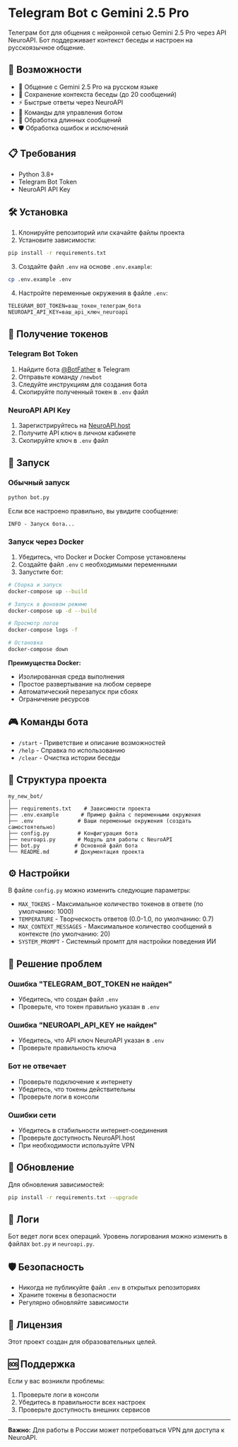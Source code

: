 # Telegram Bot с Gemini 2.5 Pro

Телеграм бот для общения с нейронной сетью Gemini 2.5 Pro через API NeuroAPI. Бот поддерживает контекст беседы и настроен на русскоязычное общение.

## 🚀 Возможности

- 💬 Общение с Gemini 2.5 Pro на русском языке
- 🧠 Сохранение контекста беседы (до 20 сообщений)
- ⚡ Быстрые ответы через NeuroAPI
- 🔄 Команды для управления ботом
- 📝 Обработка длинных сообщений
- 🛡️ Обработка ошибок и исключений

## 📋 Требования

- Python 3.8+
- Telegram Bot Token
- NeuroAPI API Key

## 🛠️ Установка

1. Клонируйте репозиторий или скачайте файлы проекта
2. Установите зависимости:
```bash
pip install -r requirements.txt
```

3. Создайте файл `.env` на основе `.env.example`:
```bash
cp .env.example .env
```

4. Настройте переменные окружения в файле `.env`:
```
TELEGRAM_BOT_TOKEN=ваш_токен_телеграм_бота
NEUROAPI_API_KEY=ваш_api_ключ_neuroapi
```

## 🔑 Получение токенов

### Telegram Bot Token
1. Найдите бота [@BotFather](https://t.me/BotFather) в Telegram
2. Отправьте команду `/newbot`
3. Следуйте инструкциям для создания бота
4. Скопируйте полученный токен в `.env` файл

### NeuroAPI API Key
1. Зарегистрируйтесь на [NeuroAPI.host](https://neuroapi.host/)
2. Получите API ключ в личном кабинете
3. Скопируйте ключ в `.env` файл

## 🚀 Запуск

### Обычный запуск

```bash
python bot.py
```

Если все настроено правильно, вы увидите сообщение:
```
INFO - Запуск бота...
```

### Запуск через Docker

1. Убедитесь, что Docker и Docker Compose установлены
2. Создайте файл `.env` с необходимыми переменными
3. Запустите бот:

```bash
# Сборка и запуск
docker-compose up --build

# Запуск в фоновом режиме
docker-compose up -d --build

# Просмотр логов
docker-compose logs -f

# Остановка
docker-compose down
```

**Преимущества Docker:**
- Изолированная среда выполнения
- Простое развертывание на любом сервере
- Автоматический перезапуск при сбоях
- Ограничение ресурсов

## 🎮 Команды бота

- `/start` - Приветствие и описание возможностей
- `/help` - Справка по использованию
- `/clear` - Очистка истории беседы

## 📁 Структура проекта

```
my_new_bot/
│
├── requirements.txt    # Зависимости проекта
├── .env.example       # Пример файла с переменными окружения
├── .env              # Ваши переменные окружения (создать самостоятельно)
├── config.py         # Конфигурация бота
├── neuroapi.py       # Модуль для работы с NeuroAPI
├── bot.py           # Основной файл бота
└── README.md        # Документация проекта
```

## ⚙️ Настройки

В файле `config.py` можно изменить следующие параметры:

- `MAX_TOKENS` - Максимальное количество токенов в ответе (по умолчанию: 1000)
- `TEMPERATURE` - Творческость ответов (0.0-1.0, по умолчанию: 0.7)
- `MAX_CONTEXT_MESSAGES` - Максимальное количество сообщений в контексте (по умолчанию: 20)
- `SYSTEM_PROMPT` - Системный промпт для настройки поведения ИИ

## 🔧 Решение проблем

### Ошибка "TELEGRAM_BOT_TOKEN не найден"
- Убедитесь, что создан файл `.env`
- Проверьте, что токен правильно указан в `.env`

### Ошибка "NEUROAPI_API_KEY не найден"
- Убедитесь, что API ключ NeuroAPI указан в `.env`
- Проверьте правильность ключа

### Бот не отвечает
- Проверьте подключение к интернету
- Убедитесь, что токены действительны
- Проверьте логи в консоли

### Ошибки сети
- Убедитесь в стабильности интернет-соединения
- Проверьте доступность NeuroAPI.host
- При необходимости используйте VPN

## 🔄 Обновление

Для обновления зависимостей:
```bash
pip install -r requirements.txt --upgrade
```

## 📝 Логи

Бот ведет логи всех операций. Уровень логирования можно изменить в файлах `bot.py` и `neuroapi.py`.

## 🛡️ Безопасность

- Никогда не публикуйте файл `.env` в открытых репозиториях
- Храните токены в безопасности
- Регулярно обновляйте зависимости

## 📄 Лицензия

Этот проект создан для образовательных целей.

## 🆘 Поддержка

Если у вас возникли проблемы:
1. Проверьте логи в консоли
2. Убедитесь в правильности всех настроек
3. Проверьте доступность внешних сервисов

---

**Важно:** Для работы в России может потребоваться VPN для доступа к NeuroAPI.
